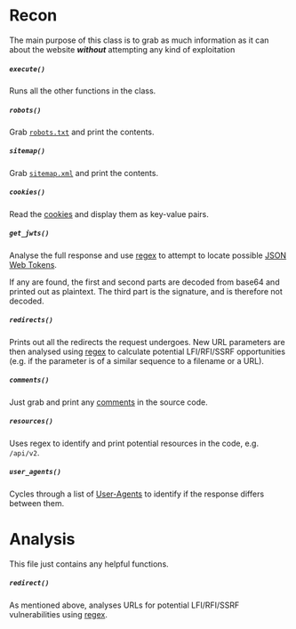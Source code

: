 # Recon

The main purpose of this class is to grab as much information as it can about the website _**without**_ attempting any kind of exploitation

##### `execute()`
Runs all the other functions in the class.

##### `robots()`
Grab [`robots.txt`](https://yoast.com/ultimate-guide-robots-txt/) and print the contents.

##### `sitemap()`
Grab [`sitemap.xml`](https://yoast.com/what-is-an-xml-sitemap-and-why-should-you-have-one/) and print the contents.

##### `cookies()`
Read the [cookies](https://developer.mozilla.org/en-US/docs/Web/HTTP/Cookies) and display them as key-value pairs.

##### `get_jwts()`
Analyse the full response and use [regex](https://www.regexbuddy.com/regex.html) to attempt to locate possible [JSON Web Tokens](https://jwt.io/). <br>

If any are found, the first and second parts are decoded from base64 and printed out as plaintext. The third part is the signature, and is therefore not decoded.

##### `redirects()`
Prints out all the redirects the request undergoes. New URL parameters are then analysed using [regex](https://www.regexbuddy.com/regex.html) to calculate potential LFI/RFI/SSRF opportunities (e.g. if the parameter is of a similar sequence to a filename or a URL).

##### `comments()`
Just grab and print any [comments](https://en.wikipedia.org/wiki/Comment_(computer_programming)) in the source code.

##### `resources()`
Uses regex to identify and print potential resources in the code, e.g. `/api/v2`.

##### `user_agents()`
Cycles through a list of [User-Agents](https://developer.mozilla.org/en-US/docs/Web/HTTP/Headers/User-Agent) to identify if the response differs between them.

# Analysis
This file just contains any helpful functions.

##### `redirect()`
As mentioned above, analyses URLs for potential LFI/RFI/SSRF vulnerabilities using [regex](https://www.regexbuddy.com/regex.html).